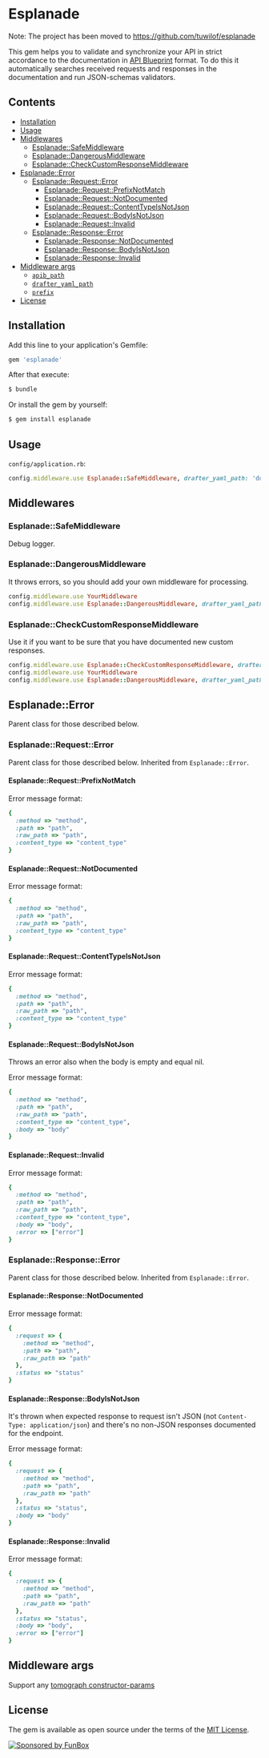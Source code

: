 # Esplanade

Note: The project has been moved to https://github.com/tuwilof/esplanade

This gem helps you to validate and synchronize your API in strict accordance to the documentation in
[API Blueprint](https://apiblueprint.org/) format.
To do this it automatically searches received requests and responses in the documentation and run
JSON-schemas validators.

## Contents

- [Installation](#installation)
- [Usage](#usage)
- [Middlewares](#middlewares)
  - [Esplanade::SafeMiddleware](#esplanadesafemiddleware)
  - [Esplanade::DangerousMiddleware](#esplanadedangerousmiddleware)
  - [Esplanade::CheckCustomResponseMiddleware](#esplanadecheckcustomresponsemiddleware)
- [Esplanade::Error](#esplanadeerror)
  - [Esplanade::Request::Error](#esplanaderequesterror)
    - [Esplanade::Request::PrefixNotMatch](#esplanaderequestprefixnotmatch)
    - [Esplanade::Request::NotDocumented](#esplanaderequestnotdocumented)
    - [Esplanade::Request::ContentTypeIsNotJson](#esplanaderequestcontenttypeisnotjson)
    - [Esplanade::Request::BodyIsNotJson](#esplanaderequestbodyisnotjson)
    - [Esplanade::Request::Invalid](#esplanaderequestinvalid)
  - [Esplanade::Response::Error](#esplanaderesponseerror)
    - [Esplanade::Response::NotDocumented](#esplanaderesponsenotdocumented)
    - [Esplanade::Response::BodyIsNotJson](#esplanaderesponsebodyisnotjson)
    - [Esplanade::Response::Invalid](#esplanaderesponseinvalid)
- [Middleware args](#middleware-args)
  - [`apib_path`](#apib_path)
  - [`drafter_yaml_path`](#drafter_yaml_path)
  - [`prefix`](#prefix)
- [License](#license)

## Installation

Add this line to your application's Gemfile:

```ruby
gem 'esplanade'
```

After that execute:

```bash
$ bundle
```

Or install the gem by yourself:

```bash
$ gem install esplanade
```

## Usage

`config/application.rb`:

```ruby
config.middleware.use Esplanade::SafeMiddleware, drafter_yaml_path: 'doc.yaml'
```

## Middlewares

### Esplanade::SafeMiddleware

Debug logger.

### Esplanade::DangerousMiddleware

It throws errors, so you should add your own middleware for processing.

```ruby
config.middleware.use YourMiddleware
config.middleware.use Esplanade::DangerousMiddleware, drafter_yaml_path: 'doc.yaml'
```

### Esplanade::CheckCustomResponseMiddleware

Use it if you want to be sure that you have documented new custom responses.

```ruby
config.middleware.use Esplanade::CheckCustomResponseMiddleware, drafter_yaml_path: 'doc.yaml'
config.middleware.use YourMiddleware
config.middleware.use Esplanade::DangerousMiddleware, drafter_yaml_path: 'doc.yaml'
```

## Esplanade::Error

Parent class for those described below.

### Esplanade::Request::Error

Parent class for those described below. Inherited from `Esplanade::Error`.

#### Esplanade::Request::PrefixNotMatch

Error message format:

```ruby
{
  :method => "method",
  :path => "path",
  :raw_path => "path",
  :content_type => "content_type"
}
```

#### Esplanade::Request::NotDocumented

Error message format:

```ruby
{
  :method => "method",
  :path => "path",
  :raw_path => "path",
  :content_type => "content_type"
}
```

#### Esplanade::Request::ContentTypeIsNotJson

Error message format:

```ruby
{
  :method => "method",
  :path => "path",
  :raw_path => "path",
  :content_type => "content_type"
}
```

#### Esplanade::Request::BodyIsNotJson

Throws an error also when the body is empty and equal nil.

Error message format:

```ruby
{
  :method => "method",
  :path => "path",
  :raw_path => "path",
  :content_type => "content_type",
  :body => "body"
}
```

#### Esplanade::Request::Invalid

Error message format:

```ruby
{
  :method => "method",
  :path => "path",
  :raw_path => "path",
  :content_type => "content_type",
  :body => "body",
  :error => ["error"]
}
```

### Esplanade::Response::Error

Parent class for those described below. Inherited from `Esplanade::Error`.

#### Esplanade::Response::NotDocumented

Error message format:

```ruby
{
  :request => {
    :method => "method",
    :path => "path",
    :raw_path => "path"
  },
  :status => "status"
}
```

#### Esplanade::Response::BodyIsNotJson

It's thrown when expected response to request isn't JSON (not `Content-Type: application/json`) and there's no non-JSON responses documented for the endpoint.

Error message format:

```ruby
{
  :request => {
    :method => "method",
    :path => "path",
    :raw_path => "path"
  },
  :status => "status",
  :body => "body"
}
```

#### Esplanade::Response::Invalid

Error message format:

```ruby
{
  :request => {
    :method => "method",
    :path => "path",
    :raw_path => "path"
  },
  :status => "status",
  :body => "body",
  :error => ["error"]
}
```

## Middleware args

Support any [tomograph constructor-params](https://github.com/funbox/tomograph/tree/master#constructor-params)

## License

The gem is available as open source under the terms of the [MIT License](http://opensource.org/licenses/MIT).

[![Sponsored by FunBox](https://funbox.ru/badges/sponsored_by_funbox_centered.svg)](https://funbox.ru)
